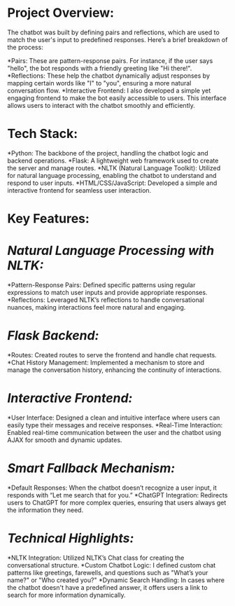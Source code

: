 # **Project Overview:**
The chatbot was built by defining pairs and reflections, which are used to match the user's input to predefined responses. Here’s a brief breakdown of the process:

*Pairs: These are pattern-response pairs. For instance, if the user says "hello", the bot responds with a friendly greeting like "Hi there!".
*Reflections: These help the chatbot dynamically adjust responses by mapping certain words like "I" to "you", ensuring a more natural conversation flow.
*Interactive Frontend: I also developed a simple yet engaging frontend to make the bot easily accessible to users. This interface allows users to interact with the chatbot smoothly and efficiently.

# **Tech Stack:**
*Python: The backbone of the project, handling the chatbot logic and backend operations.
*Flask: A lightweight web framework used to create the server and manage routes.
*NLTK (Natural Language Toolkit): Utilized for natural language processing, enabling the chatbot to understand and respond to user inputs.
*HTML/CSS/JavaScript: Developed a simple and interactive frontend for seamless user interaction.

# **Key Features:**
# *Natural Language Processing with NLTK:*
*Pattern-Response Pairs: Defined specific patterns using regular expressions to match user inputs and provide appropriate responses.
*Reflections: Leveraged NLTK’s reflections to handle conversational nuances, making interactions feel more natural and engaging.
	
# *Flask Backend:*
*Routes: Created routes to serve the frontend and handle chat requests.
*Chat History Management: Implemented a mechanism to store and manage the conversation history, enhancing the continuity of interactions.
	
# *Interactive Frontend:*
*User Interface: Designed a clean and intuitive interface where users can easily type their messages and receive responses.
*Real-Time Interaction: Enabled real-time communication between the user and the chatbot using AJAX for smooth and dynamic updates.

# *Smart Fallback Mechanism:*
*Default Responses: When the chatbot doesn’t recognize a user input, it responds with “Let me search that for you.”
*ChatGPT Integration: Redirects users to ChatGPT for more complex queries, ensuring that users always get the information they need.

# *Technical Highlights:*
*NLTK Integration: Utilized NLTK’s Chat class for creating the conversational structure.
*Custom Chatbot Logic: I defined custom chat patterns like greetings, farewells, and questions such as "What’s your name?" or "Who created you?"
*Dynamic Search Handling: In cases where the chatbot doesn't have a predefined answer, it offers users a link to search for more information dynamically.
